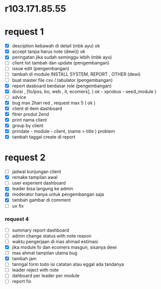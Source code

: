 # r103.171.85.55

# request 1

- [X] desciption kebawah di detail (mbk ayu) ok
- [X] accept tanpa harus note (dewi)} ok
- [X] peringatan jika sudah seminggu lebih (mbk ayu)
- [ ] client list tambah dan update (pengembangan)
- [ ] issue edit (pengembangan)
- [ ] tambah di module INSTALL SYSTEM, REPORT , OTHER (dewi)
- [ ] buat master file csv / tabulator (pengembangan)
- [X] report dasboard berdasar role (pengembangan)
- [X] divisi , [fo/pos, bo, web , it, ecomers], ( ok - xprobus - seed_module )
- [ ] advice
- [X] bug max 2hari red , request max 5 ( ok )
- [X] client di item dashboard
- [X] fitrer produt 2end
- [X] print nama client
- [X] group by client
- [X] prindate - module - client,  (name > title ) problem
- [X] tambah taggal create di report

# request 2

- [ ] jadwal kunjungan client
- [X] remake tampilan awal
- [ ] user experient dashboard
- [X] leader bisa langung ke admin
- [X] moderator hanya untuk pengembangan saja
- [X] tambah gambar di comment
- [ ] ux fix

### request 4

- [ ] summary report dashboard
- [ ] admin change status with note reason
- [ ] waktu pengerjaan di mas ahmad estimasi
- [X] jika module fo dan ecomers masgun, sisanya dewi
- [ ] mas ahmat tampilan utama bug
- [X] tambah jam
- [ ] tanngal form todo isi catatan atau eggal ada tandanya
- [ ] leader reject with note
- [ ] dahboard per leader per module
- [ ] report fix
